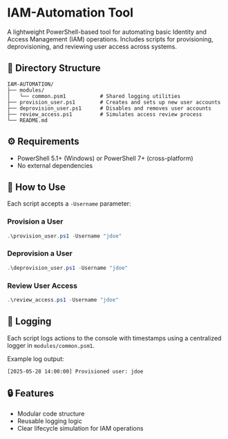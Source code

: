 # IAM-Automation Tool

A lightweight PowerShell-based tool for automating basic Identity and Access Management (IAM) operations. Includes scripts for provisioning, deprovisioning, and reviewing user access across systems.

## 📁 Directory Structure

```
IAM-AUTOMATION/
├── modules/
│   └── common.psm1           # Shared logging utilities
├── provision_user.ps1        # Creates and sets up new user accounts
├── deprovision_user.ps1      # Disables and removes user accounts
├── review_access.ps1         # Simulates access review process
└── README.md
```

## ⚙️ Requirements

- PowerShell 5.1+ (Windows) or PowerShell 7+ (cross-platform)
- No external dependencies

## 🚀 How to Use

Each script accepts a `-Username` parameter:

### Provision a User

```powershell
.\provision_user.ps1 -Username "jdoe"
```

### Deprovision a User

```powershell
.\deprovision_user.ps1 -Username "jdoe"
```

### Review User Access

```powershell
.\review_access.ps1 -Username "jdoe"
```

## 🔧 Logging

Each script logs actions to the console with timestamps using a centralized logger in `modules/common.psm1`.

Example log output:

```
[2025-05-28 14:00:00] Provisioned user: jdoe
```

## 🔒 Features

- Modular code structure
- Reusable logging logic
- Clear lifecycle simulation for IAM operations
```